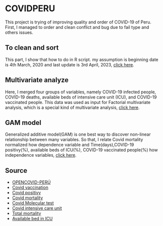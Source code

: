 # COVIDPERU
This project is trying of improving quality and order of COVID-19 of Peru. First, I managed to order and clean conflict and bug due to fail type and others issues.

## To clean and sort
This part, I show that how to do in R script. my assumption is beginning date is 4th March, 2020 and last update is 3rd April, 2023, [click here](https://github.com/jasb3110/COVIDPERU/blob/8bcb0eecec38dd7fd2cddc7d678ce8c93c8a7718/to%20clean%20and%20sort.md).

## Multivariate analyze
Here, I merged four groups of variables, namely COVID-19 infected people, COVID-19 deaths, available beds of intensive care unit (ICU), and COVID-19 vaccinated people. This data was used as input for Factorial multivariate analysis, which is a special kind of multivariate analysis, [click here](https://github.com/jasb3110/COVIDPERU/blob/d0ee33689df6331148b31f079913527f4aa75f55/multivariate.md).

## GAM model
Generalized additive model(GAM) is one best way to discover non-linear relationship between many variables. So that, I relate Covid mortality normalized how dependence variable and Time(days),COVID-19  positivy(%), available beds of ICU(%), COVID-19 vaccinated people(%) how independence variables, [click here](https://github.com/jasb3110/COVIDPERU/blob/68db1536a241104782918a7946672550af5740b1/GAM.md).

## Source
-   [OPENCOVID-PERÚ](https://www.tagacat.com/covid/links)
-   [Covid vaccination](https://www.datosabiertos.gob.pe/dataset/vacunaci%C3%B3n-contra-covid-19-ministerio-de-salud-minsa)
-   [Covid positivy](https://www.datosabiertos.gob.pe/dataset/casos-positivos-por-covid-19-ministerio-de-salud-minsa)
-   [Covid mortality](https://www.datosabiertos.gob.pe/dataset/fallecidos-por-covid-19-ministerio-de-salud-minsa)
-   [Covid Molecular test](https://www.datosabiertos.gob.pe/dataset/dataset-de-pruebas-moleculares-del-instituto-nacional-de-salud-para-covid-19-ins)
-   [Covid intensive care unit](https://www.datosabiertos.gob.pe/dataset/data-hist%C3%B3rica-del-registro-de-camas-diarias-disponibles-y-ocupadas-del-formato-f5002-v2)
-   [Total mortality](https://www.datosabiertos.gob.pe/dataset/informaci%C3%B3n-de-fallecidos-del-sistema-inform%C3%A1tico-nacional-de-defunciones-sinadef-ministerio)
-   [Available bed in ICU](https://www.dge.gob.pe/portalnuevo/informacion-publica/disponibilidad-de-camas-covid-19)
